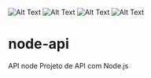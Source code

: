 ![Alt Text](https://img.shields.io/github/issues/luizcsbh/node-api)
![Alt Text](https://img.shields.io/github/forks/luizcsbh/node-api)
![Alt Text](https://img.shields.io/github/stars/luizcsbh/node-api)
![Alt Text](https://img.shields.io/github/license/luizcsbh/node-api)



# node-api
API node
Projeto de API com Node.js
